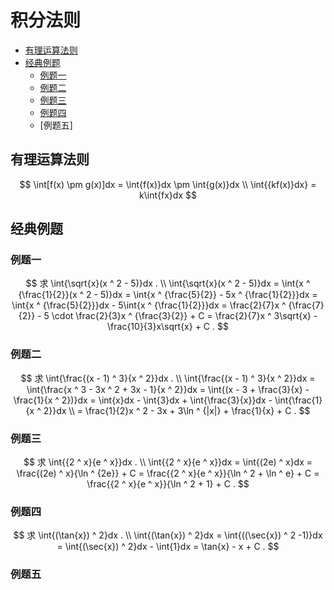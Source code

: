 # 积分法则

* [有理运算法则](#有理运算法则)
* [经典例题](#经典例题)
  * [例题一](#例题一)
  * [例题二](#例题二)
  * [例题三](#例题三)
  * [例题四](#例题四)
  * [例题五]


## 有理运算法则

$$
\int[f(x) \pm g(x)]dx = \int{f(x)}dx \pm \int{g(x)}dx
\\
\int{{kf(x)}dx} = k\int{fx}dx
$$

## 经典例题

### 例题一

$$
求 \int{\sqrt{x}(x ^ 2 - 5)}dx .
\\
\int{\sqrt{x}(x ^ 2 - 5)}dx = \int{x ^ {\frac{1}{2}}(x ^ 2 - 5)}dx = \int{x ^ {\frac{5}{2}} - 5x ^ {\frac{1}{2}}}dx = \int{x ^ {\frac{5}{2}}}dx - 5\int{x ^ {\frac{1}{2}}}dx = \frac{2}{7}x ^ {\frac{7}{2}} - 5 \cdot \frac{2}{3}x ^ {\frac{3}{2}} + C = \frac{2}{7}x ^ 3\sqrt{x} - \frac{10}{3}x\sqrt{x} + C .
$$

### 例题二

$$
求 \int{\frac{(x - 1) ^ 3}{x ^ 2}}dx .
\\
\int{\frac{(x - 1) ^ 3}{x ^ 2}}dx = \int{\frac{x ^ 3 - 3x ^ 2 + 3x - 1}{x ^ 2}}dx = \int{(x - 3 + \frac{3}{x} - \frac{1}{x ^ 2})}dx = \int{x}dx - \int{3}dx + \int{\frac{3}{x}}dx - \int{\frac{1}{x ^ 2}}dx
\\
= \frac{1}{2}x ^ 2 - 3x + 3\ln ^ {|x|} + \frac{1}{x} + C .
$$

### 例题三

$$
求 \int{{2 ^ x}{e ^ x}}dx .
\\
\int{{2 ^ x}{e ^ x}}dx = \int{(2e) ^ x}dx = \frac{(2e) ^ x}{\ln ^ {2e}} + C = \frac{{2 ^ x}{e ^ x}}{\ln ^ 2 + \ln ^ e} + C = \frac{{2 ^ x}{e ^ x}}{\ln ^ 2 + 1} + C .
$$

### 例题四

$$
求 \int{(\tan{x}) ^ 2}dx .
\\
\int{(\tan{x}) ^ 2}dx = \int{((\sec{x}) ^ 2 -1)}dx = \int{(\sec{x}) ^ 2}dx - \int{1}dx = \tan{x} - x + C .
$$

### 例题五

